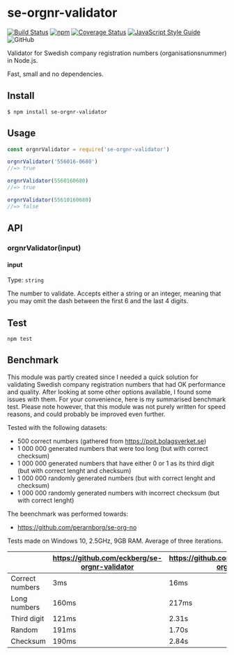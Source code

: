 # se-orgnr-validator

[![Build Status](https://travis-ci.com/eckberg/se-orgnr-validator.svg?branch=master)](https://travis-ci.com/eckberg/se-orgnr-validator)
[![npm](https://img.shields.io/npm/v/se-orgnr-validator)](https://www.npmjs.com/package/se-orgnr-validator)
[![Coverage Status](https://coveralls.io/repos/github/eckberg/se-orgnr-validator/badge.svg?branch=master)](https://coveralls.io/github/eckberg/se-orgnr-validator?branch=master)
[![JavaScript Style Guide](https://img.shields.io/badge/code_style-standard-brightgreen.svg)](https://standardjs.com)
![GitHub](https://img.shields.io/github/license/eckberg/se-orgnr-validator)


Validator for Swedish company registration numbers (organisationsnummer) in Node.js.

Fast, small and no dependencies.

## Install

```
$ npm install se-orgnr-validator
```

## Usage

```js
const orgnrValidator = require('se-orgnr-validator')

orgnrValidator('556016-0680')
//=> true

orgnrValidator(5560160680)
//=> true

orgnrValidator(55610160680)
//=> false
```


## API

### orgnrValidator(input)

#### input

Type: `string`

The number to validate. Accepts either a string or an integer, meaning that you may omit the dash between the first 6 and the last 4 digits.

## Test

```
npm test
```

## Benchmark
This module was partly created since I needed a quick solution for validating Swedish company registration numbers that had OK performance and quality. After looking at some other options available, I found some issues with them. For your convenience, here is my summarised benchmark test. Please note however, that this module was not purely written for speed reasons, and could probably be improved even further.

Tested with the following datasets:

* 500 correct numbers (gathered from https://poit.bolagsverket.se)
* 1 000 000 generated numbers that were too long (but with correct checksum)
* 1 000 000 generated numbers that have either 0 or 1 as its third digit (but with correct lenght and checksum)
* 1 000 000 randomly generated numbers (but with correct lenght and checksum)
* 1 000 000 randomly generated numbers with incorrect checksum (but with correct lenght)

The beenchmark was performed towards:
* https://github.com/perarnborg/se-org-no

Tests made on Windows 10, 2.5GHz, 9GB RAM. Average of three iterations.

| | https://github.com/eckberg/se-orgnr-validator | https://github.com/perarnborg/se-org-no |
|-----------------|-------|-------|
| Correct numbers | 3ms   | 16ms  |
| Long numbers    | 160ms | 217ms |
| Third digit     | 121ms | 2.31s |
| Random          | 191ms | 1.70s |
| Checksum        | 190ms | 2.84s |
